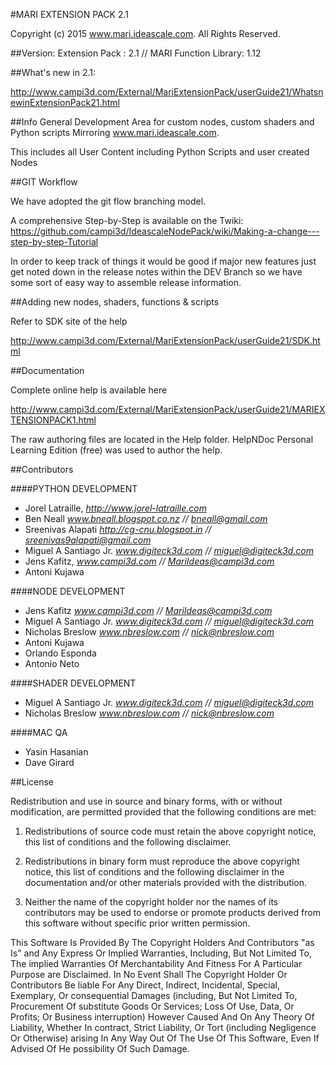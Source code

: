 #MARI EXTENSION PACK 2.1

Copyright (c) 2015 www.mari.ideascale.com. All Rights Reserved.


##Version:
Extension Pack :  2.1  //  MARI Function Library: 1.12

##What's new in 2.1:

http://www.campi3d.com/External/MariExtensionPack/userGuide21/WhatsnewinExtensionPack21.html


##Info
General Development Area for custom nodes, custom shaders and Python scripts
Mirroring www.mari.ideascale.com.

This includes all User Content including Python Scripts and user created Nodes

##GIT Workflow

We have adopted the git flow branching model.

A comprehensive Step-by-Step is available on the Twiki:
https://github.com/campi3d/IdeascaleNodePack/wiki/Making-a-change---step-by-step-Tutorial


In order to keep track of things it would be good if major new features just get noted down in the release notes within the DEV Branch
so we have some sort of easy way to assemble release information.


##Adding new nodes, shaders, functions & scripts

Refer to SDK site of the help

http://www.campi3d.com/External/MariExtensionPack/userGuide21/SDK.html


##Documentation

Complete online help is available here

http://www.campi3d.com/External/MariExtensionPack/userGuide21/MARIEXTENSIONPACK1.html


The raw authoring files are located in the Help folder.
HelpNDoc Personal Learning Edition (free) was used to author the help.


##Contributors


####PYTHON DEVELOPMENT

- Jorel Latraille, *http://www.jorel-latraille.com*
- Ben Neall *www.bneall.blogspot.co.nz //  bneall@gmail.com*
- Sreenivas Alapati *http://cg-cnu.blogspot.in // sreenivas9alapati@gmail.com*
- Miguel A Santiago Jr. *www.digiteck3d.com // miguel@digiteck3d.com*
- Jens Kafitz, *www.campi3d.com // MariIdeas@campi3d.com*
- Antoni Kujawa


####NODE DEVELOPMENT

- Jens Kafitz *www.campi3d.com // MariIdeas@campi3d.com*
- Miguel A Santiago Jr. *www.digiteck3d.com // miguel@digiteck3d.com*
- Nicholas Breslow *www.nbreslow.com // nick@nbreslow.com*
- Antoni Kujawa
- Orlando Esponda
- Antonio Neto


####SHADER DEVELOPMENT

- Miguel A Santiago Jr. *www.digiteck3d.com // miguel@digiteck3d.com*
- Nicholas Breslow *www.nbreslow.com // nick@nbreslow.com*


####MAC QA

- Yasin Hasanian
- Dave Girard


##License


Redistribution and use in source and binary forms, with or without modification, are permitted
provided that the following conditions are met:

1. Redistributions of source code must retain the above copyright notice, this list of conditions
and the following disclaimer.

2. Redistributions in binary form must reproduce the above copyright notice, this list of conditions
and the following disclaimer in the documentation and/or other materials provided with the distribution.

3. Neither the name of the copyright holder nor the names of its contributors may be used to endorse
or promote products derived from this software without specific prior written permission.

This Software Is Provided By The Copyright Holders And Contributors "as Is" and Any Express Or Implied
Warranties, Including, But Not Limited To, The implied Warranties Of Merchantability And Fitness For
A Particular Purpose are Disclaimed. In No Event Shall The Copyright Holder Or Contributors Be liable
For Any Direct, Indirect, Incidental, Special, Exemplary, Or consequential Damages (including, But Not
Limited To, Procurement Of substitute Goods Or Services; Loss Of Use, Data, Or Profits; Or Business
interruption) However Caused And On Any Theory Of Liability, Whether In contract, Strict Liability,
Or Tort (including Negligence Or Otherwise) arising In Any Way Out Of The Use Of This Software, Even If
Advised Of He possibility Of Such Damage.


